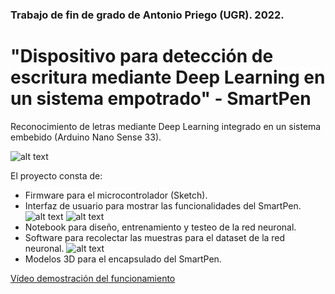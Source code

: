 ### Trabajo de fin de grado de Antonio Priego (UGR). 2022.
# "Dispositivo para detección de escritura mediante Deep Learning en un sistema empotrado" - SmartPen

Reconocimiento de letras mediante Deep Learning integrado en un sistema embebido (Arduino Nano Sense 33).

![alt text](https://raw.githubusercontent.com/AntonioPriego/SmartPen/main/Memory/capturas/SmartPenMP.png)

El proyecto consta de:
* Firmware para el microcontrolador (Sketch).
* Interfaz de usuario para mostrar las funcionalidades del SmartPen.
![alt text](https://raw.githubusercontent.com/AntonioPriego/SmartPen/main/Memory/capturas/startup.png)
![alt text](https://raw.githubusercontent.com/AntonioPriego/SmartPen/main/Memory/capturas/letterbyletter.png)
* Notebook para diseño, entrenamiento y testeo de la red neuronal.
* Software para recolectar las muestras para el dataset de la red neuronal.
![alt text](https://raw.githubusercontent.com/AntonioPriego/SmartPen/main/Memory/capturas/DataCollector.png)
* Modelos 3D para el encapsulado del SmartPen.

[Vídeo demostración del funcionamiento](https://www.youtube.com/watch?v=xLcMaVAP_qw&ab_channel=AntonioPriego)
